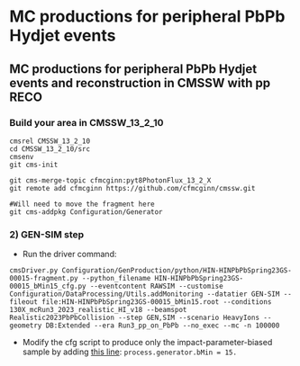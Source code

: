 # MC productions for peripheral PbPb Hydjet events

## MC productions for peripheral PbPb Hydjet events and reconstruction in CMSSW with pp RECO 
### Build your area in CMSSW_13_2_10
```
cmsrel CMSSW_13_2_10
cd CMSSW_13_2_10/src
cmsenv
git cms-init

git cms-merge-topic cfmcginn:pyt8PhotonFlux_13_2_X
git remote add cfmcginn https://github.com/cfmcginn/cmssw.git

#Will need to move the fragment here
git cms-addpkg Configuration/Generator

```


### 2) GEN-SIM step
- Run the driver command:
```
cmsDriver.py Configuration/GenProduction/python/HIN-HINPbPbSpring23GS-00015-fragment.py --python_filename HIN-HINPbPbSpring23GS-00015_bMin15_cfg.py --eventcontent RAWSIM --customise Configuration/DataProcessing/Utils.addMonitoring --datatier GEN-SIM --fileout file:HIN-HINPbPbSpring23GS-00015_bMin15.root --conditions 130X_mcRun3_2023_realistic_HI_v18 --beamspot Realistic2023PbPbCollision --step GEN,SIM --scenario HeavyIons --geometry DB:Extended --era Run3_pp_on_PbPb --no_exec --mc -n 100000
```
- Modify the cfg script to produce only the impact-parameter-biased sample by adding [this line](HIN-HINPbPbSpring23GS-00015_bMin15_cfg.py#L277):
`process.generator.bMin = 15.`

